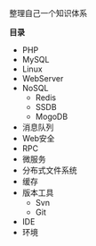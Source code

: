 整理自己一个知识体系

**目录**

 * PHP
 * MySQL
 * Linux
 * WebServer
 * NoSQL
    - Redis
    - SSDB
    - MogoDB
 * 消息队列
 * Web安全
 * RPC
 * 微服务
 * 分布式文件系统
 * 缓存
 * 版本工具
    - Svn
    - Git
 * IDE
 * 环境


